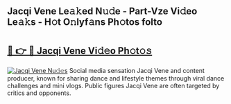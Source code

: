 ## Jacqi Vene Le𝚊𝚔ed N𝚞𝚍e - Part-Vze Vi𝚍eo Le𝚊𝚔s - H𝚘t O𝚗lyf𝚊ns Ph𝚘tos foIto

# <h2><a href="http://hf10ai.feru.top/?c=Jacqi+Vene">🔗 👉 🔴 Jacqi Vene Vi𝚍𝚎o Ph𝚘t𝚘𝚜</a></h2>

[![Jacqi Vene Nu𝚍𝚎s](https://i.imgur.com/0TWrTi3.gif)](http://hf10ai.feru.top/?c=Jacqi+Vene)
Social media sensation Jacqi Vene and content producer, known for sharing dance and lifestyle themes through viral dance challenges and mini vlogs. Public figures Jacqi Vene are often targeted by critics and opponents. 
